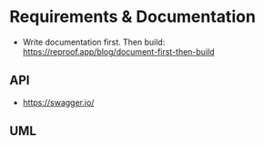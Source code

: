 # Requirements & Documentation


* Write documentation first. Then build: https://reproof.app/blog/document-first-then-build

## API
* https://swagger.io/


## UML
